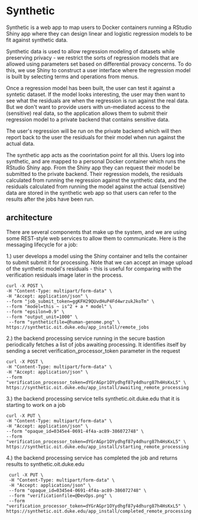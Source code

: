 # Synthetic

Synthetic is a web app to map users to Docker containers running a RStudio Shiny app
where they can design linear and logistic regression models to be fit against
synthetic data.

Synthetic data is used to allow regression modeling of datasets while preserving 
privacy - we restrict the sorts of regression models that are allowed using parameters
set based on differential provacy concerns. To do this, we use Shiny to construct
a user interface where the regression model is built by selecting terms and operations
from menus.

Once a regression model has been built, the user can test it against a syntetic dataset.
If the model looks interesting, the user may then want to see what the residuals are
when the regression is run against the real data. But we don't want to provide users
with un-mediated access to the (sensitive) real data, so the application allows them to
submit their regression model to a private backend that contains sensitive data. 

The user's regression will be run on the private backend which will then report back to 
the user the residuals for their model when run against the actual data.

The synthetic app acts as the coorintation point for all this. Users log into synthetic,
and are mapped to a personal Docker container which runs the RStudio Shiny app. From the
Shiny app they can request their model be submitted to the private backend. Their regression
models, the residuals calculated from running the regression against the synthetic data, and 
the residuals calculated from running the model against the actual (sensitive) data are
stored in the synthetic web app so that users can refer to the results after the jobs have
been run.

## architecture
There are several components that make up the system, and we are using some REST-style
web services to allow them to communicate. Here is the messaging lifecycle for a job:

1.) user develops a model using the Shiny container and tells the container to submit
submit it for processing. Note that we can accept an image upload of the synthetic
model's residuals - this is useful for comparing with the verification residuals image
later in the process.

```
curl -X POST \
-H "Content-Type: multipart/form-data" \
-H "Accept: application/json" \
--form "job_submit_token=ggKFH29QUvdHuP4Fd4wrzukJkoTm" \
--form "model=this ~ is^2 + a * model" \
--form "epsilon=0.9" \
--form "output_unit=1000" \
 --form "syntheticfile=@human-genome.png" \
https://synthetic.oit.duke.edu/app_install/remote_jobs
```

2.) the backend processing service running in the secure bastion periodically
fetches a list of jobs awaiting processing. It identifies itself by sending a 
secret verification_processor_token parameter in the request

```
curl -X POST \
-H "Content-Type: multipart/form-data" \
-H "Accept: application/json" \
--form "verification_processor_token=dYGrAGpr1OYydhgf87y4dhurg87h4HsKxL5" \
https://synthetic.oit.duke.edu/app_install/awaiting_remote_processing
```

3.) the backend processing service tells synthetic.oit.duke.edu 
that it is starting to work on a job

```
curl -X PUT \
-H "Content-Type: multipart/form-data" \
-H "Accept: application/json" \
--form "opaque_id=0345e4-0691-4f4a-ac89-386072748" \
--form "verification_processor_token=dYGrAGpr1OYydhgf87y4dhurg87h4HsKxL5" \
https://synthetic.oit.duke.edu/app_install/starting_remote_processing
```

4.) the backend processing service has completed the job and returns
results to synthetic.oit.duke.edu
```
 curl -X PUT \
 -H "Content-Type: multipart/form-data" \
 -H "Accept: application/json" \
 --form "opaque_id=0345e4-0691-4f4a-ac89-386072748" \
 --form "verificationfile=@DevOps.png" \
 --form "verification_processor_token=dYGrAGpr1OYydhgf87y4dhurg87h4HsKxL5" \
https://synthetic.oit.duke.edu/app_install/completed_remote_processing
```





